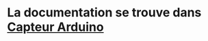 # La documentation se trouve dans [Capteur Arduino](https://github.com/MoOaAaa/StageFabLab/blob/main/Arduino%20Sensors/Capteurs%20Arduino.docx)